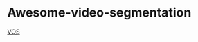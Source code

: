 # Awesome-video-segmentation


[VOS](https://github.com/yahooo-m/Awesome-video-segmentation/blob/main/VOS.md)
